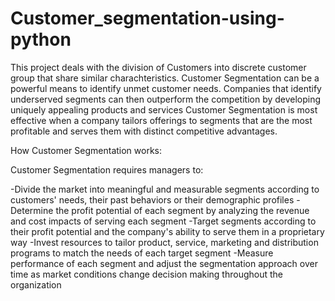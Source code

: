# Customer_segmentation-using-python

This project deals with the division of Customers into discrete customer group that
share similar charachteristics. Customer Segmentation can be a powerful means to identify unmet customer needs. 
Companies that identify underserved segments can then outperform the competition by developing uniquely appealing products and services 
Customer Segmentation is most effective when a company tailors offerings to segments that are the most profitable and serves them with distinct competitive advantages. 


How Customer Segmentation works:

Customer Segmentation requires managers to:

-Divide the market into meaningful and measurable segments according to customers' needs, their past behaviors or their demographic profiles
-Determine the profit potential of each segment by analyzing the revenue and cost impacts of serving each segment
-Target segments according to their profit potential and the company's ability to serve them in a proprietary way
-Invest resources to tailor product, service, marketing and distribution programs to match the needs of each target segment
-Measure performance of each segment and adjust the segmentation approach over time as market conditions change decision making throughout the organization
